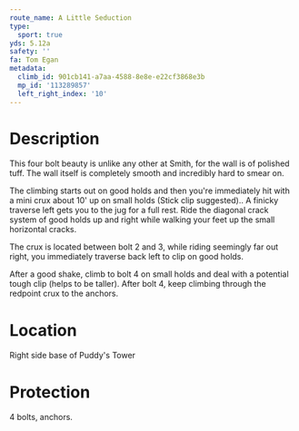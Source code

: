 ```yaml
---
route_name: A Little Seduction
type:
  sport: true
yds: 5.12a
safety: ''
fa: Tom Egan
metadata:
  climb_id: 901cb141-a7aa-4588-8e8e-e22cf3868e3b
  mp_id: '113289857'
  left_right_index: '10'
---
```

# Description
This four bolt beauty is unlike any other at Smith, for the wall is of polished tuff. The wall itself is completely smooth and incredibly hard to smear on.

The climbing starts out on good holds and then you're immediately hit with a mini crux about 10' up on small holds (Stick clip suggested).. A finicky traverse left gets you to the jug for a full rest. Ride the diagonal crack system of good holds up and right while walking your feet up the small horizontal cracks.

The crux is located between bolt 2 and 3, while riding seemingly far out right, you immediately traverse back left to clip on good holds.

After a good shake, climb to bolt 4 on small holds and deal with a potential tough clip (helps to be taller). After bolt 4, keep climbing through the redpoint crux to the anchors.

# Location
Right side base of Puddy's Tower

# Protection
4 bolts, anchors.
